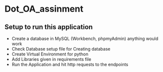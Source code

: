 # Dot_OA_assinment

## Setup to run this application

- Create a database in MySQL (Workbench, phpmyAdmin) anything would work 
- Check Database setup file for Creating database
- Create Virtual Environment for python 
- Add Libraries given in requirements file
- Run the Application and hit http requests to the endpoints
